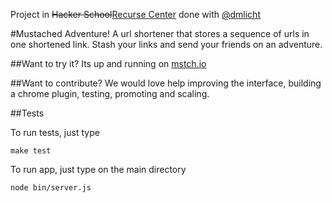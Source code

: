 Project in ~~Hacker School~~[Recurse Center](http://recurse.com/) done with [@dmlicht](http://github.com/dmlicht)

#Mustached Adventure!
A url shortener that stores a sequence of urls in one shortened link.
Stash your links and send your friends on an adventure.

##Want to try it?
Its up and running on [mstch.io](http://www.mstch.io/)

##Want to contribute?
We would love help improving the interface, building a chrome plugin, testing, promoting and scaling.

##Tests

To run tests, just type
```
make test
```

To run app, just type on the main directory
```
node bin/server.js
```
